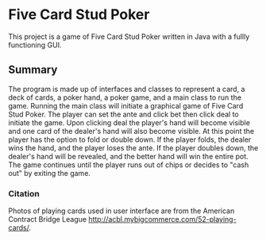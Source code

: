# Five Card Stud Poker
This project is a game of Five Card Stud Poker written in Java with a fullly functioning GUI. 

## Summary
The program is made up of interfaces and classes to represent a card, a deck of cards, a poker hand, a poker game, and a main class to run the game. Running the main class will initiate a graphical game of Five Card Stud Poker. The player can set the ante and click bet then click deal to initiate the game. Upon clicking deal the player's hand will become visible and one card of the dealer's hand will also become visible. At this point the player has the option to fold or double down. If the player folds, the dealer wins the hand, and the player loses the ante. If the player doubles down, the dealer's hand will be revealed, and the better hand will win the entire pot. The game continues until the player runs out of chips or decides to "cash out" by exiting the game.

### Citation
Photos of playing cards used in user interface are from the American Contract Bridge League http://acbl.mybigcommerce.com/52-playing-cards/.
